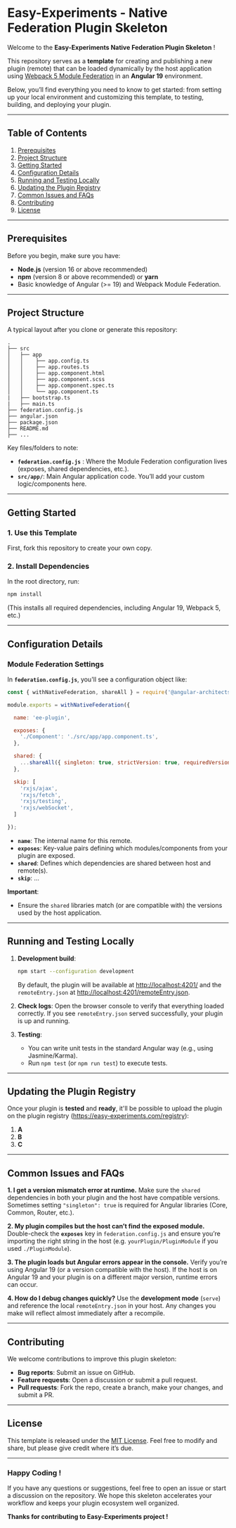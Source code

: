 # Easy-Experiments - Native Federation Plugin Skeleton

Welcome to the **Easy-Experiments Native Federation Plugin Skeleton** !

This repository serves as a **template** for creating and publishing a new plugin (remote) that can be loaded dynamically by the host application using [Webpack 5 Module Federation](https://webpack.js.org/concepts/module-federation/) in an **Angular 19** environment.

Below, you’ll find everything you need to know to get started: from setting up your local environment and customizing this template, to testing, building, and deploying your plugin.

---

## Table of Contents

1. [Prerequisites](#prerequisites)
2. [Project Structure](#project-structure)
3. [Getting Started](#getting-started)
4. [Configuration Details](#configuration-details)
5. [Running and Testing Locally](#running-and-testing-locally)
6. [Updating the Plugin Registry](#updating-the-plugin-registry)
7. [Common Issues and FAQs](#common-issues-and-faqs)
8. [Contributing](#contributing)
9. [License](#license)

---

## Prerequisites

Before you begin, make sure you have:

- **Node.js** (version 16 or above recommended)
- **npm** (version 8 or above recommended) or **yarn**
- Basic knowledge of Angular (>= 19) and Webpack Module Federation.

---

## Project Structure

A typical layout after you clone or generate this repository:

```
.
├── src
│   ├── app
│   │    ├── app.config.ts
│   │    ├── app.routes.ts
│   │    ├── app.component.html
│   │    ├── app.component.scss
│   │    ├── app.component.spec.ts
│   │    └── app.component.ts
|   ├── bootstrap.ts
|   ├── main.ts
├── federation.config.js
├── angular.json
├── package.json
├── README.md
├── ...
```

Key files/folders to note:
- **`federation.config.js`** : Where the Module Federation configuration lives (exposes, shared dependencies, etc.).
- **`src/app/`**: Main Angular application code. You’ll add your custom logic/components here.

---

## Getting Started

### 1. Use this Template
First, fork this repository to create your own copy.

### 2. Install Dependencies
In the root directory, run:
```bash
npm install
```
(This installs all required dependencies, including Angular 19, Webpack 5, etc.)

---

## Configuration Details

### Module Federation Settings

In **`federation.config.js`**, you'll see a configuration object like:

```js
const { withNativeFederation, shareAll } = require('@angular-architects/native-federation/config');

module.exports = withNativeFederation({

  name: 'ee-plugin',

  exposes: {
    './Component': './src/app/app.component.ts',
  },

  shared: {
    ...shareAll({ singleton: true, strictVersion: true, requiredVersion: 'auto' }),
  },

  skip: [
    'rxjs/ajax',
    'rxjs/fetch',
    'rxjs/testing',
    'rxjs/webSocket',
  ]

});

```

- **`name`**: The internal name for this remote.
- **`exposes`**: Key-value pairs defining which modules/components from your plugin are exposed.
- **`shared`**: Defines which dependencies are shared between host and remote(s).
- **`skip`**: ...

**Important**:
- Ensure the `shared` libraries match (or are compatible with) the versions used by the host application.

---

## Running and Testing Locally

1. **Development build**:
   ```bash
   npm start --configuration development
   ```
   By default, the plugin will be available at [http://localhost:4201/](http://localhost:4201/) and the `remoteEntry.json` at [http://localhost:4201/remoteEntry.json](http://localhost:4201/remoteEntry.json).

2. **Check logs**:
   Open the browser console to verify that everything loaded correctly.
   If you see `remoteEntry.json` served successfully, your plugin is up and running.

3. **Testing**:
   - You can write unit tests in the standard Angular way (e.g., using Jasmine/Karma).
   - Run `npm test` (or `npm run test`) to execute tests.

---

## Updating the Plugin Registry

Once your plugin is **tested** and **ready**, it'll be possible to upload the plugin on the plugin registry (https://easy-experiments.com/registry):

1. **A** 
2. **B** 
3. **C** 

---

## Common Issues and FAQs

**1. I get a version mismatch error at runtime.**
Make sure the `shared` dependencies in both your plugin and the host have compatible versions. Sometimes setting `"singleton": true` is required for Angular libraries (Core, Common, Router, etc.).

**2. My plugin compiles but the host can’t find the exposed module.**
Double-check the **`exposes`** key in `federation.config.js` and ensure you’re importing the right string in the host (e.g. `yourPlugin/PluginModule` if you used `./PluginModule`).

**3. The plugin loads but Angular errors appear in the console.**
Verify you’re using Angular 19 (or a version compatible with the host). If the host is on Angular 19 and your plugin is on a different major version, runtime errors can occur.

**4. How do I debug changes quickly?**
Use the **development mode** (`serve`) and reference the local `remoteEntry.json` in your host. Any changes you make will reflect almost immediately after a recompile.

---

## Contributing

We welcome contributions to improve this plugin skeleton:
- **Bug reports**: Submit an issue on GitHub.
- **Feature requests**: Open a discussion or submit a pull request.
- **Pull requests**: Fork the repo, create a branch, make your changes, and submit a PR.

---

## License

This template is released under the [MIT License](./LICENSE). Feel free to modify and share, but please give credit where it’s due.

---

### Happy Coding !

If you have any questions or suggestions, feel free to open an issue or start a discussion on the repository. We hope this skeleton accelerates your workflow and keeps your plugin ecosystem well organized.

**Thanks for contributing to Easy-Experiments project !**
```
